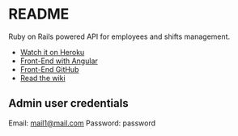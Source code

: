 # README

Ruby on Rails powered API for employees and shifts management.

* [Watch it on Heroku](https://employee-management-by-malvov.herokuapp.com/)
* [Front-End with Angular](https://shifts-management-app.herokuapp.com/)
* [Front-End GitHub](https://github.com/Malvov/shifts-management-app)
* [Read the wiki](https://github.com/Malvov/shifts_management_api/wiki)

## Admin user credentials
Email: mail1@mail.com
Password: password


